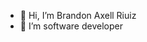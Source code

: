 - 👋 Hi, I’m Brandon Axell Riuiz
- 👀 I’m software developer

<!---
brandonruiz18/brandonruiz18 is a ✨ special ✨ repository because its `README.md` (this file) appears on your GitHub profile.
You can click the Preview link to take a look at your changes.
--->
